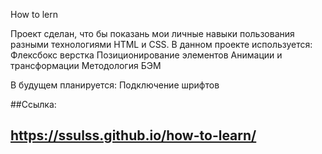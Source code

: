 How to lern 

Проект сделан, что бы показань мои личные навыки пользования разными технологиями HTML и CSS.
В данном проекте используется:
  Флексбокс верстка
  Позиционирование элементов
  Анимации и трансформации 
  Методология БЭМ
  
В будущем планируется:
  Подключение шрифтов
  
##Ccылка:
## https://ssulss.github.io/how-to-learn/
